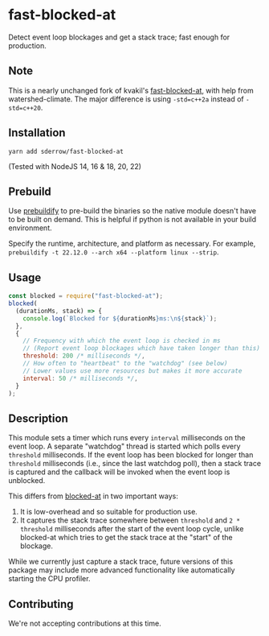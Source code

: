# fast-blocked-at

Detect event loop blockages and get a stack trace; fast enough for production.

## Note

This is a nearly unchanged fork of kvakil's [fast-blocked-at](https://git.sr.ht/~kvakil/fast-blocked-at), with help from watershed-climate. The major difference is using `-std=c++2a` instead of `-std=c++20`.

## Installation

```
yarn add sderrow/fast-blocked-at
```

(Tested with NodeJS 14, 16 & 18, 20, 22)

## Prebuild

Use [prebuildify](https://github.com/prebuild/prebuildify) to pre-build the binaries so the native module doesn't have to be built on demand. This is helpful if python is not available in your build environment.

Specify the runtime, architecture, and platform as necessary. For example, `prebuildify -t 22.12.0 --arch x64 --platform linux --strip`.

## Usage

```javascript
const blocked = require("fast-blocked-at");
blocked(
  (durationMs, stack) => {
    console.log(`Blocked for ${durationMs}ms:\n${stack}`);
  },
  {
    // Frequency with which the event loop is checked in ms
    // (Report event loop blockages which have taken longer than this)
    threshold: 200 /* milliseconds */,
    // How often to "heartbeat" to the "watchdog" (see below)
    // Lower values use more resources but makes it more accurate
    interval: 50 /* milliseconds */,
  }
);
```

## Description

This module sets a timer which runs every `interval` milliseconds on the
event loop. A separate "watchdog" thread is started which polls every
`threshold` milliseconds. If the event loop has been blocked for longer
than `threshold` milliseconds (i.e., since the last watchdog poll), then
a stack trace is captured and the callback will be invoked when the
event loop is unblocked.

This differs from [blocked-at][ba] in two important ways:

1. It is low-overhead and so suitable for production use.
2. It captures the stack trace somewhere between `threshold` and `2 *
threshold` milliseconds after the start of the event loop cycle,
   unlike blocked-at which tries to get the stack trace at the "start"
   of the blockage.

While we currently just capture a stack trace, future versions of this package
may include more advanced functionality like automatically starting the CPU
profiler.

[ba]: https://github.com/naugtur/blocked-at

## Contributing

We're not accepting contributions at this time.

